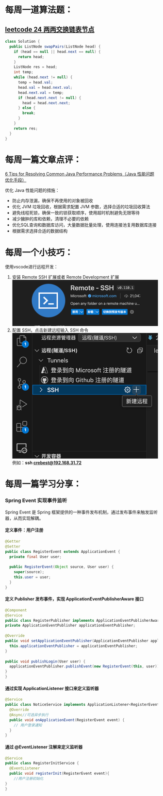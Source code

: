 # 每周一道算法题：
## [leetcode 24 两两交换链表节点](https://leetcode.cn/problems/swap-nodes-in-pairs/description/?utm_source=LCUS&utm_medium=ip_redirect&utm_campaign=transfer2china)
```Java
class Solution {
  public ListNode swapPairs(ListNode head) {
    if (head == null || head.next == null) {
      return head;
    }
    ListNode res = head;
    int temp;
    while (head.next != null) {
      temp = head.val;
      head.val = head.next.val;
      head.next.val = temp;
      if (head.next.next != null) {
        head = head.next.next;
      } else {
        break;
      }
    }
    return res;
  }
}
```

# 每周一篇文章点评：
[6 Tips for Resolving Common Java Performance Problems（Java 性能问题优化手段）](https://medium.com/javarevisited/6-tips-for-resolving-common-java-performance-problems-b88f42dc6118)

优化 Java 性能问题的措施：  
- 防止内存泄漏，确保不再使用的对象被回收
- 优化 JVM 垃圾回收，根据需求配置 JVM 参数，选择合适的垃圾回收算法
- 避免线程死锁，确保一致的锁获取顺序，使用超时机制避免无限等待
- 减少臃肿的库和依赖，清理不必要的依赖
- 优化SQL查询和数据库访问，大量数据批量处理，使用连接池复用数据库连接
- 根据需求选择合适的数据结构


# 每周一个小技巧：
使用vscode进行远程开发：  
1. 安装 Remote SSH 扩展或者 Remote Development 扩展
![alt text](image.png)
2. 配置 SSH，点击新建远程输入 SSH 命令
![alt text](image-1.png)
例如：**ssh crebest@192.168.31.72**




# 每周一篇学习分享：

### Spring Event 实现事件监听

Spring Event 是 Spring 框架提供的一种事件发布机制，通过发布事件来触发监听器，从而实现解耦。
#### 定义事件：用户注册
```Java
@Getter
@Setter
public class RegisterEvent extends ApplicationEvent {
  private final User user;

  public RegisterEvent(Object source, User user) {
    super(source);
    this.user = user;
  }
}
  ```
  #### 定义 Publisher 发布事件，实现 ApplicationEventPublisherAware 接口
  ```Java
  @Component
  @Service
public class RegisterPublisher implements ApplicationEventPublisherAware {
  private ApplicationEventPublisher applicationEventPublisher;

  @Override
  public void setApplicationEventPublisher(ApplicationEventPublisher applicationEventPublisher) {
    this.applicationEventPublisher = applicationEventPublisher;
  }

  public void publishLogin(User user) {
    applicationEventPublisher.publishEvent(new RegisterEvent(this, user));
  }
}
```
#### 通过实现 ApplicationListener 接口来定义监听器
```Java
@Service
public class NoticeService implements ApplicationListener<RegisterEvent> {
  @Override
  @Async//可选异步执行
  public void onApplicationEvent(RegisterEvent event) {
    // 用户登录通知
  }
}
```
#### 通过 @EventListener 注解来定义监听器
```Java
@Service
public class RegisterInitService {
  @EventListener
  public void registerInit(RegisterEvent event){
    //用户注册初始化
}
}
```
